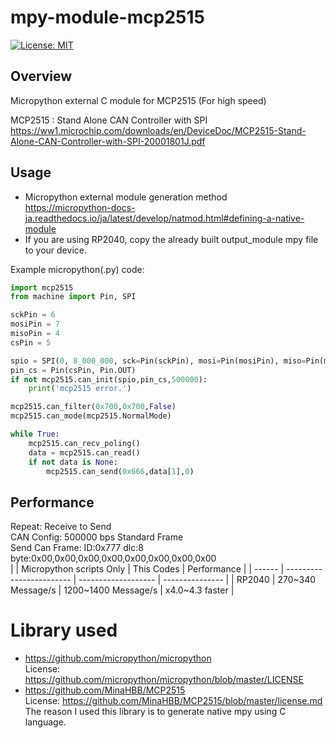 # mpy-module-mcp2515
[![License: MIT](https://img.shields.io/badge/License-MIT-yellow.svg)](https://opensource.org/licenses/MIT)

## Overview
Micropython external C module for MCP2515 (For high speed)  

MCP2515 : Stand Alone CAN Controller with SPI  
https://ww1.microchip.com/downloads/en/DeviceDoc/MCP2515-Stand-Alone-CAN-Controller-with-SPI-20001801J.pdf

## Usage
* Micropython external module generation method  
  https://micropython-docs-ja.readthedocs.io/ja/latest/develop/natmod.html#defining-a-native-module
* If you are using RP2040, copy the already built output_module mpy file to your device.

Example micropython(.py) code:
```python
import mcp2515
from machine import Pin, SPI

sckPin = 6
mosiPin = 7
misoPin = 4
csPin = 5

spio = SPI(0, 8_000_000, sck=Pin(sckPin), mosi=Pin(mosiPin), miso=Pin(misoPin))
pin_cs = Pin(csPin, Pin.OUT)
if not mcp2515.can_init(spio,pin_cs,500000):
    print('mcp2515 error.')

mcp2515.can_filter(0x700,0x700,False)
mcp2515.can_mode(mcp2515.NormalMode)

while True:
    mcp2515.can_recv_poling()
    data = mcp2515.can_read()
    if not data is None:
        mcp2515.can_send(0x666,data[1],0)
```

## Performance
Repeat: Receive to Send  
CAN Config: 500000 bps Standard Frame  
Send Can Frame: ID:0x777 dlc:8 byte:0x00,0x00,0x00,0x00,0x00,0x00,0x00,0x00  
|        | Micropython scripts Only | This Codes          | Performance     | 
| ------ | ------------------------ | ------------------- | --------------- | 
| RP2040 | 270~340 Message/s        | 1200~1400 Message/s | x4.0~4.3 faster | 

# Library used
* https://github.com/micropython/micropython  
  License: https://github.com/micropython/micropython/blob/master/LICENSE
* https://github.com/MinaHBB/MCP2515  
  License: https://github.com/MinaHBB/MCP2515/blob/master/license.md  
  The reason I used this library is to generate native mpy using C language.

